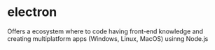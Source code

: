 # electron
Offers a ecosystem where to code having front-end knowledge and creating multiplatform apps (Windows, Linux, MacOS) usinng Node.js
